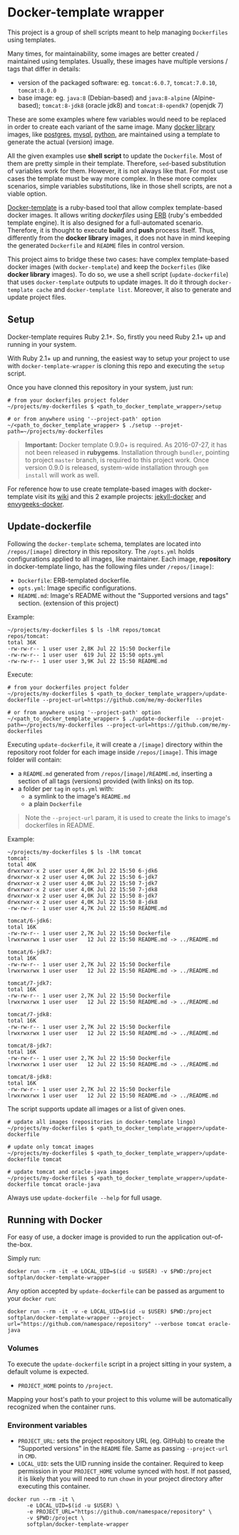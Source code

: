 # Docker-template wrapper

This project is a group of shell scripts meant to help managing `Dockerfiles` using templates.

Many times, for maintainability, some images are better created / maintained using templates. Usually, these images have multiple versions / tags that differ in details:
- version of the packaged software: eg. `tomcat:6.0.7`, `tomcat:7.0.10`, `tomcat:8.0.0`
- base image: eg. `java:8` (Debian-based) and `java:8-alpine` (Alpine-based); `tomcat:8-jdk8` (oracle jdk8) and `tomcat:8-opendk7` (openjdk 7)

These are some examples where few variables would need to be replaced in order to create each variant of the same image. Many [docker library][docker-library] images, like [postgres][postgres-docker], [mysql][mysql-docker], [python][python-docker], are maintained using a template to generate the actual (version) image.

All the given examples use **shell script** to update the `Dockerfile`. Most of them are pretty simple in their template. Therefore, `sed`-based substitution of variables work for them. However, it is not always like that. For most use cases the template must be way more complex. In these more complex scenarios, simple variables substitutions, like in those shell scripts, are not a viable option.

[Docker-template] is a ruby-based tool that allow complex template-based docker images. It allows writing *dockerfiles* using [ERB] (ruby's embedded template engine). It is also designed for a full-automated scenario. Therefore, it is thought to execute  **build** and **push** process itself. Thus, differently from the **docker library** images, it does not have in mind keeping the generated `Dockerfile` and `README` files in control version.

This project aims to bridge these two cases: have complex template-based docker images (with `docker-template`) and keep the `Dockerfiles` (like **docker library** images). To do so, we use a shell script (`update-dockerfile`) that uses `docker-template` outputs to update images. It do it through `docker-template cache` and `docker-template list`. Moreover, it also to generate and update project files.

## Setup

Docker-template requires Ruby 2.1+. So, firstly you need Ruby 2.1+ up and running in your system.

With Ruby 2.1+ up and running, the easiest way to setup your project to use with `docker-template-wrapper` is cloning this repo and executing the `setup` script.

Once you have clonned this repository in your system, just run:
```shell
# from your dockerfiles project folder
~/projects/my-dockerfiles $ <path_to_docker_template_wrapper>/setup

# or from anywhere using '--project-path' option
~/<path_to_docker_template_wrapper> $ ./setup --projet-path=~/projects/my-dockerfiles
```

> **Important:** Docker template 0.9.0+ is required. As 2016-07-27, it has not been released in **rubygems**. Installation through `bundler`, pointing to project `master` branch, is required to this project work.
> Once version 0.9.0 is released, system-wide installation through `gem install` will work as well.

For reference how to use create template-based images with docker-template visit its [wiki][docker-template-wiki] and this 2 example projects: [jekyll-docker] and [envygeeks-docker].

## Update-dockerfile

Following the `docker-template` schema, templates are located into `/repos/[image]` directory in this repository. The `/opts.yml` holds configurations applied to all images, like maintainer. Each image, **repository** in docker-template lingo, has the following files under `/repos/[image]`:
* `Dockerfile`: ERB-templated dockerfile.
* `opts.yml`: Image specific configurations.
* `README.md`: Image's README without the "Supported versions and tags" section. (extension of this project)

Example:
```shell
~/projects/my-dockerfiles $ ls -lhR repos/tomcat
repos/tomcat:
total 36K
-rw-rw-r-- 1 user user 2,8K Jul 22 15:50 Dockerfile
-rw-rw-r-- 1 user user  619 Jul 22 15:50 opts.yml
-rw-rw-r-- 1 user user 3,9K Jul 22 15:50 README.md
```

Execute:
```shell
# from your dockerfiles project folder
~/projects/my-dockerfiles $ <path_to_docker_template_wrapper>/update-dockerfile --project-url=https://github.com/me/my-dockerfiles

# or from anywhere using '--project-path' option
~/<path_to_docker_template_wrapper> $ ./update-dockerfile  --projet-path=~/projects/my-dockerfiles --project-url=https://github.com/me/my-dockerfiles
```

Executing `update-dockerfile`, it will create a `/[image]` directory within the repository root folder for each image inside `/repos/[image]`. This image folder will contain:
* a `README.md` generated from `/repos/[image]/README.md`, inserting a section of all tags (versions) provided (with links) on its top.
* a folder per `tag` in `opts.yml` with:
    * a symlink to the image's `README.md`
    * a plain `Dockerfile`

> Note the `--project-url` param, it is used to create the links to image's dockerfiles in README.

Example:
```shell
~/projects/my-dockerfiles $ ls -lhR tomcat
tomcat:
total 40K
drwxrwxr-x 2 user user 4,0K Jul 22 15:50 6-jdk6
drwxrwxr-x 2 user user 4,0K Jul 22 15:50 6-jdk7
drwxrwxr-x 2 user user 4,0K Jul 22 15:50 7-jdk7
drwxrwxr-x 2 user user 4,0K Jul 22 15:50 7-jdk8
drwxrwxr-x 2 user user 4,0K Jul 22 15:50 8-jdk7
drwxrwxr-x 2 user user 4,0K Jul 22 15:50 8-jdk8
-rw-rw-r-- 1 user user 4,7K Jul 22 15:50 README.md

tomcat/6-jdk6:
total 16K
-rw-rw-r-- 1 user user 2,7K Jul 22 15:50 Dockerfile
lrwxrwxrwx 1 user user   12 Jul 22 15:50 README.md -> ../README.md

tomcat/6-jdk7:
total 16K
-rw-rw-r-- 1 user user 2,7K Jul 22 15:50 Dockerfile
lrwxrwxrwx 1 user user   12 Jul 22 15:50 README.md -> ../README.md

tomcat/7-jdk7:
total 16K
-rw-rw-r-- 1 user user 2,7K Jul 22 15:50 Dockerfile
lrwxrwxrwx 1 user user   12 Jul 22 15:50 README.md -> ../README.md

tomcat/7-jdk8:
total 16K
-rw-rw-r-- 1 user user 2,7K Jul 22 15:50 Dockerfile
lrwxrwxrwx 1 user user   12 Jul 22 15:50 README.md -> ../README.md

tomcat/8-jdk7:
total 16K
-rw-rw-r-- 1 user user 2,7K Jul 22 15:50 Dockerfile
lrwxrwxrwx 1 user user   12 Jul 22 15:50 README.md -> ../README.md

tomcat/8-jdk8:
total 16K
-rw-rw-r-- 1 user user 2,7K Jul 22 15:50 Dockerfile
lrwxrwxrwx 1 user user   12 Jul 22 15:50 README.md -> ../README.md
```


The script supports update all images or a list of given ones.

```shell
# update all images (repositories in docker-template lingo)
~/projects/my-dockerfiles $ <path_to_docker_template_wrapper>/update-dockerfile

# update only tomcat images
~/projects/my-dockerfiles $ <path_to_docker_template_wrapper>/update-dockerfile tomcat

# update tomcat and oracle-java images
~/projects/my-dockerfiles $ <path_to_docker_template_wrapper>/update-dockerfile tomcat oracle-java
```

Always use `update-dockerfile --help` for full usage.


## Running with Docker

For easy of use, a docker image is provided to run the application out-of-the-box.

Simply run:

```shell
docker run --rm -it -e LOCAL_UID=$(id -u $USER) -v $PWD:/project softplan/docker-template-wrapper
```

Any option accepted by `update-dockerfile` can be passed as argument to your `docker run`:

```shell
docker run --rm -it -v -e LOCAL_UID=$(id -u $USER) $PWD:/project softplan/docker-template-wrapper --project-url="https://github.com/namespace/repository" --verbose tomcat oracle-java
```

### Volumes

To execute the `update-dockerfile` script in a project sitting in your system, a default volume is expected.

- `PROJECT_HOME` points to `/project`.

Mapping your host's path to your project to this volume will be automatically recognized when the container runs.

### Environment variables

- `PROJECT_URL`: sets the project repository URL (eg. GitHub) to create the "Supported versions" in the `README` file. Same as passing `--project-url` in `CMD`.
- `LOCAL_UID`: sets the UID running inside the container. Required to keep permission in your `PROJECT_HOME` volume synced with host. If not passed, it is likely that you will need to run `chown` in your project directory after executing this container.

```shell
docker run --rm -it \
      -e LOCAL_UID=$(id -u $USER) \
      -e PROJECT_URL="https://github.com/namespace/repository" \
      -v $PWD:/project \
      softplan/docker-template-wrapper
```

[docker-template]: https://github.com/envygeeks/docker-template
[docker-template-wiki]: https://github.com/envygeeks/docker-template/wiki
[envygeeks-docker]: https://github.com/envygeeks/docker/
[jekyll-docker]: https://github.com/jekyll/docker/
[ruby]: https://ruby-lang.org/
[erb]: https://en.wikipedia.org/wiki/ERuby
[rubygems]: https://rubygems.org/

[docker-library]: https://github.com/docker-library
[postgres-docker]: https://github.com/docker-library/postgres
[mysql-docker]: https://github.com/docker-library/mysql
[python-docker]: https://github.com/docker-library/python
